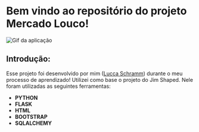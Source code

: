 # Bem vindo ao repositório do projeto Mercado Louco!

![Gif da aplicação](/assets/aplication.gif)

## Introdução:

Esse projeto foi desenvolvido por mim ([Lucca Schramm](https://www.linkedin.com/in/lucca-schramm/)) durante o meu processo de aprendizado! Utilizei como base o projeto do Jim Shaped. Nele foram utilizadas as seguintes ferramentas:

- **PYTHON**
- **FLASK**
- **HTML**
- **BOOTSTRAP**
- **SQLALCHEMY**
